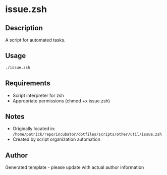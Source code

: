 # issue.zsh

## Description
A script for automated tasks.

## Usage
```zsh
./issue.zsh
```

## Requirements
- Script interpreter for zsh
- Appropriate permissions (chmod +x issue.zsh)

## Notes
- Originally located in: `/home/patrick/repo/incubator/dotfiles/scripts/other/util/issue.zsh`
- Created by script organization automation

## Author
Generated template - please update with actual author information
